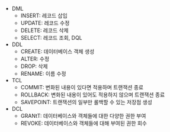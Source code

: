 - DML
	- INSERT: 레코드 삽입
	- UPDATE: 레코드 수정
	- DELETE: 레코드 삭제
	- SELECT: 레코드 조회, DQL
- DDL
	- CREATE: 데이터베이스 객체 생성
	- ALTER: 수정
	- DROP: 삭제
	- RENAME: 이름 수정
- TCL
	- COMMIT: 변화된 내용이 있다면 적용하며 트랜잭션 종료
	- ROLLBACK: 변화된 내용이 있어도 적용하지 않으며 트랜잭션 종료
	- SAVEPOINT: 트랜잭션의 일부만 롤백할 수 있는 저장점 생성
- DCL
	- GRANtT: 데이터베이스와 객체들에 대한 다양한 권한 부여
	- REVOKE: 데이터베이스와 객체들에 대해 부여된 권한 회수